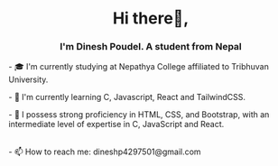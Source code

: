 <h1 align="center">Hi there👋,</h1>
<h3 align="center">I'm Dinesh Poudel. A student from Nepal </h3>
<p align="left">- 🎓 I'm currently studying at Nepathya College affiliated to Tribhuvan University.</p>
<p align="left">- 🌱 I'm currently learning C, Javascript, React and TailwindCSS.</p>
<p align="left">- 🔭 I possess strong proficiency in HTML, CSS, and Bootstrap, with an intermediate level of expertise in C, JavaScript and React.</p> <br>
- 📫 How to reach me: dineshp4297501@gmail.com

<!--
**dinesh13p/dinesh13p** is a ✨ _special_ ✨ repository because its `README.md` (this file) appears on your GitHub profile.

Here are some ideas to get you started:

<p align="left">- ✨ my website - <a href='https://timurblog.me/'>click</a></p>

- 🔭 I’m currently working on ...
- 🌱 I’m currently learning ...
- 👯 I’m looking to collaborate on ...
- 🤔 I’m looking for help with ...
- 💬 Ask me about ...
- 📫 How to reach me: ...
- 😄 Pronouns: ...
- ⚡ Fun fact: ...
-->
